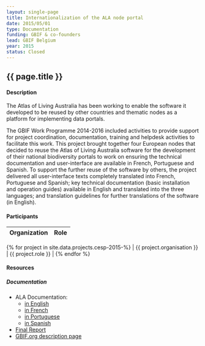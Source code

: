 ```yaml
---
layout: single-page
title: Internationalization of the ALA node portal
date: 2015/05/01
type: Documentation
funding: GBIF & co-founders
lead: GBIF Belgium
year: 2015
status: Closed
---
```


## {{ page.title }}

#### Description 

The Atlas of Living Australia has been working to enable the software it developed to be reused by other countries and thematic nodes as a platform for implementing data portals.

The GBIF Work Programme 2014-2016 included activities to provide support for project coordination, documentation, training and helpdesk activities to facilitate this work. This project brought together four European nodes that decided to reuse the Atlas of Living Australia software for the development of their national biodiversity portals to work on ensuring the technical documentation and user-interface are available in French, Portuguese and Spanish. To support the further reuse of the software by others, the project delivered all user-interface texts completely translated into French, Portuguese and Spanish; key technical documentation (basic installation and operation guides) available in English and translated into the three languages; and translation guidelines for further translations of the software (in English).

#### Participants 


| Organization | Role |
|--------------|------|
{% for project in site.data.projects.cesp-2015-%}
| {{ project.organisation }}  | {{ project.role }} |
{% endfor %}



#### Resources 

##### Documentation

- ALA Documentation: 
	- [in English](https://assets.ctfassets.net/uo17ejk9rkwj/3LEtHHSCGsWAQW2oYgmico/640645509423aca4b803231fe6a814f3/ALA_Key_Technical_Documentation_English_2.pdf)
	- [in French](https://assets.ctfassets.net/uo17ejk9rkwj/4OVFlmy17q48KQ0sIism2o/60ea80fa8325de5162762e94282481a0/ALA_Key_Technical_Documentation_French_1.pdf)
	- [in Portuguese](https://assets.ctfassets.net/uo17ejk9rkwj/4rSTHUTVlu4SOC8yG88iqi/a97891ab7a1734650856c0d32a99c764/ALA_Key_Technical_Documentation_Portuguese.pdf)
	- [in Spanish](https://assets.ctfassets.net/uo17ejk9rkwj/1SGvHsuXkQi2Y4Kgq2Qea6/f12751fe0517c7962d0b7b3bf6b3a517/ALA_Key_Technical_Documentation_Spanish__1_.pdf)
- [Final Report](https://assets.ctfassets.net/uo17ejk9rkwj/LWQCCYvquaYSCC4i2KWsW/c7f6c3418abf628e28c592a0cc373805/Encounter_Bay.pdf)
- [GBIF.org description page](https://www.gbif.org/project/82202/internationalization-of-the-ala-node-portal)


